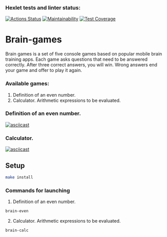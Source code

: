 ### Hexlet tests and linter status:
[![Actions Status](https://github.com/veter0ck/frontend-project-44/workflows/hexlet-check/badge.svg)](https://github.com/veter0ck/frontend-project-44/actions)
[![Maintainability](https://api.codeclimate.com/v1/badges/b15d3e6dc27a1855fdf6/maintainability)](https://codeclimate.com/github/veter0ck/frontend-project-44/maintainability)
[![Test Coverage](https://api.codeclimate.com/v1/badges/b15d3e6dc27a1855fdf6/test_coverage)](https://codeclimate.com/github/veter0ck/frontend-project-44/test_coverage)

# Brain-games

Brain games is a set of five console games based on popular mobile brain training apps. Each game asks questions that need to be answered correctly. After three correct answers, you will win. Wrong answers end your game and offer to play it again.

### Available games:

1. Definition of an even number.
2. Calculator. Arithmetic expressions to be evaluated.

### Definition of an even number.

[![asciicast](https://asciinema.org/a/1VD9Ob8575gOBvQOFC8XAqrmC.svg)](https://asciinema.org/a/1VD9Ob8575gOBvQOFC8XAqrmC)

### Calculator.

[![asciicast](https://asciinema.org/a/HSSyliPCjFCEdale85U6dG1Re.svg)](https://asciinema.org/a/HSSyliPCjFCEdale85U6dG1Re)

## Setup

```bash
make install
```

### Commands for launching

1. Definition of an even number.

```bash
brain-even
```

2. Calculator. Arithmetic expressions to be evaluated.

```bash
brain-calc
```
